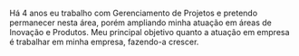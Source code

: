 Há 4 anos eu trabalho com Gerenciamento de Projetos e pretendo permanecer nesta área, porém ampliando minha atuação em áreas de Inovação e Produtos.
Meu principal objetivo quanto a atuação em empresa é trabalhar em minha empresa, fazendo-a crescer.

